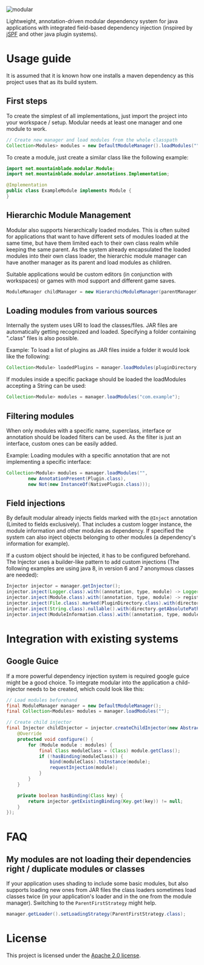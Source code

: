![modular](http://puu.sh/iok33/e143f15d13.png)

Lightweight, annotation-driven modular dependency system for java applications with integrated field-based dependency
injection (inspired by [jSPF](https://code.google.com/p/jspf) and other java plugin systems).

# Usage guide
It is assumed that it is known how one installs a maven dependency as this project uses that as its build system.

## First steps
To create the simplest of all implementations, just import the project into your workspace / setup.
Modular needs at least one manager and one module to work.

```java
// Create new manager and load modules from the whole classpath
Collection<Modules> modules = new DefaultModuleManager().loadModules("")
```

To create a module, just create a similar class like the following example:
```java
import net.mountainblade.modular.Module;
import net.mountainblade.modular.annotations.Implementation;

@Implementation
public class ExampleModule implements Module {
}
```

## Hierarchic Module Management
Modular also supports hierarchically loaded modules. This is often suited for applications that want to have different
sets of modules loaded at the same time, but have them limited each to their own class realm while keeping the same
parent. As the system already encapsulated the loaded modules into their own class loader, the hierarchic module
manager can have another manager as its parent and load modules as children.

Suitable applications would be custom editors (in conjunction with workspaces) or games with mod support
and different game saves.
```java
ModuleManager childManager = new HierarchicModuleManager(parentManager)
```

## Loading modules from various sources
Internally the system uses URI to load the classes/files. JAR files are automatically getting recognized and loaded.
Specifying a folder containing ".class" files is also possible.

Example: To load a list of plugins as JAR files inside a folder it would look like the following:
```java
Collection<Module> loadedPlugins = manager.loadModules(pluginDirectory);
```

If modules inside a specific package should be loaded the loadModules accepting a String can be used:
```java
Collection<Module> modules = manager.loadModules("com.example");
```

## Filtering modules
When only modules with a specific name, superclass, interface or annotation should be loaded filters can be used.
As the filter is just an interface, custom ones can be easily added.

Example: Loading modules with a specific annotation that are not implementing a specific interface:
```java
Collection<Module> modules = manager.loadModules("",
        new AnnotationPresent(Plugin.class),
        new Not(new InstanceOf(NativePlugin.class)));
```

## Field injections
By default modular already injects fields marked with the `@Inject` annotation (Limited to fields exclusively).
That includes a custom logger instance, the module information and other modules as dependency.
If specified the system can also inject objects belonging to other modules (a dependency's information for example).

If a custom object should be injected, it has to be configured beforehand. The Injector uses a builder-like pattern
to add custom injections (The following examples are using java 8, in version 6 and 7 anonymous classes are needed):

```java
Injector injector = manager.getInjector();
injector.inject(Logger.class).with((annotation, type, module) -> Logger.getLogger(module.getName()));
injector.inject(Module.class).with((annotation, type, module) -> registry.getModule(type));
injector.inject(File.class).marked(PluginDirectory.class).with(directory);
injector.inject(String.class).nullable().with(directory.getAbsolutePath());
injector.inject(ModuleInformation.class).with((annotation, type, module) -> registry.getInformation(module));
```

# Integration with existing systems
## Google Guice
If a more powerful dependency injection system is required google guice might be a good choice.
To integrate modular into the application a child-injector needs to be created, which could look like this:

```java
// Load modules beforehand
final ModuleManager manager = new DefaultModuleManager();
final Collection<Modules> modules = manager.loadModules("");

// Create child injector
final Injector childInjector = injector.createChildInjector(new AbstractModule() {
    @Override
    protected void configure() {
        for (Module module : modules) {
            final Class moduleClass = (Class) module.getClass();
            if (!hasBinding(moduleClass)) {
                bind(moduleClass).toInstance(module);
                requestInjection(module);
            }
        }
    }

    private boolean hasBinding(Class key) {
        return injector.getExistingBinding(Key.get(key)) != null;
    }
});
```

# FAQ
## My modules are not loading their dependencies right / duplicate modules or classes
If your application uses shading to include some basic modules, but also supports loading new ones from JAR files
the class loaders sometimes load classes twice (in your application's loader and in the one from the module manager).
Switching to the `ParentFirstStrategy` might help.
```java
manager.getLoader().setLoadingStrategy(ParentFirstStrategy.class);
```

# License
This project is licensed under the [Apache 2.0 license](https://www.tldrlegal.com/l/apache2).
